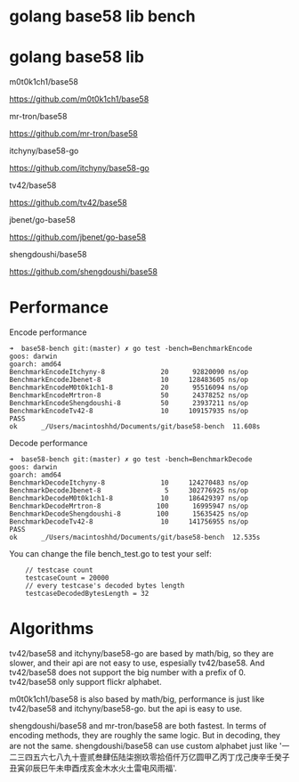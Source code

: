 # golang base58 lib bench

# golang base58 lib

m0t0k1ch1/base58

https://github.com/m0t0k1ch1/base58

mr-tron/base58

https://github.com/mr-tron/base58

itchyny/base58-go

https://github.com/itchyny/base58-go

tv42/base58

https://github.com/tv42/base58

jbenet/go-base58

https://github.com/jbenet/go-base58

shengdoushi/base58

https://github.com/shengdoushi/base58

# Performance

Encode performance

```
➜  base58-bench git:(master) ✗ go test -bench=BenchmarkEncode
goos: darwin
goarch: amd64
BenchmarkEncodeItchyny-8       	      20	  92820090 ns/op
BenchmarkEncodeJbenet-8        	      10	 128483605 ns/op
BenchmarkEncodeM0t0k1ch1-8     	      20	  95516094 ns/op
BenchmarkEncodeMrtron-8        	      50	  24378252 ns/op
BenchmarkEncodeShengdoushi-8   	      50	  23937211 ns/op
BenchmarkEncodeTv42-8          	      10	 109157935 ns/op
PASS
ok  	_/Users/macintoshhd/Documents/git/base58-bench	11.608s
```

Decode performance

```
➜  base58-bench git:(master) ✗ go test -bench=BenchmarkDecode
goos: darwin
goarch: amd64
BenchmarkDecodeItchyny-8       	      10	 124270483 ns/op
BenchmarkDecodeJbenet-8        	       5	 302776925 ns/op
BenchmarkDecodeM0t0k1ch1-8     	      10	 186429397 ns/op
BenchmarkDecodeMrtron-8        	     100	  16995947 ns/op
BenchmarkDecodeShengdoushi-8   	     100	  15635425 ns/op
BenchmarkDecodeTv42-8          	      10	 141756955 ns/op
PASS
ok  	_/Users/macintoshhd/Documents/git/base58-bench	12.535s
```

You can change the file bench_test.go to test your self:

```golang
	// testcase count
	testcaseCount = 20000
	// every testcase's decoded bytes length
	testcaseDecodedBytesLength = 32
```

# Algorithms

tv42/base58 and itchyny/base58-go are based by math/big, so they are slower, and their api are not easy to use, espesially tv42/base58. And tv42/base58 does not support the big number with a prefix of 0. tv42/base58 only support flickr alphabet.

m0t0k1ch1/base58 is also based by math/big, performance is just like tv42/base58 and itchyny/base58-go. but the api is easy to use.

shengdoushi/base58 and mr-tron/base58 are both fastest. In terms of encoding methods, they are roughly the same logic. But in decoding, they are not the same. shengdoushi/base58 can use custom alphabet just like '一二三四五六七八九十壹贰叁肆伍陆柒捌玖零拾佰仟万亿圆甲乙丙丁戊己庚辛壬癸子丑寅卯辰巳午未申酉戌亥金木水火土雷电风雨福'.


